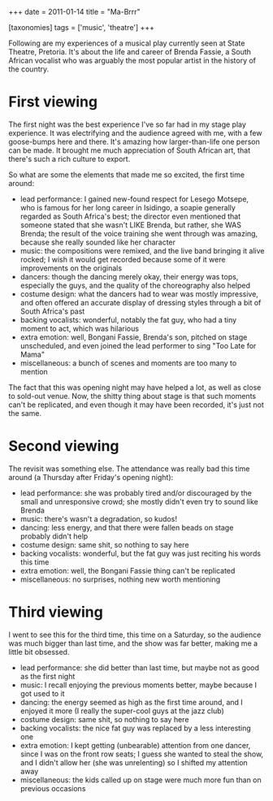 +++
date = 2011-01-14
title = "Ma-Brrr"

[taxonomies]
tags = ['music', 'theatre']
+++

Following are my experiences of a musical play currently seen at State
Theatre, Pretoria. It's about the life and career of Brenda Fassie, a
South African vocalist who was arguably the most popular artist in the
history of the country.

First viewing
=============

The first night was the best experience I've so far had in my stage
play experience. It was electrifying and the audience agreed with me,
with a few goose-bumps here and there. It's amazing how
larger-than-life one person can be made. It brought me much appreciation
of South African art, that there's such a rich culture to export.

So what are some the elements that made me so excited, the first time
around:

-   lead performance: I gained new-found respect for Lesego Motsepe, who
    is famous for her long career in Isidingo, a soapie generally
    regarded as South Africa's best; the director even mentioned that
    someone stated that she wasn't LIKE Brenda, but rather, she WAS
    Brenda; the result of the voice training she went through was
    amazing, because she really sounded like her character
-   music: the compositions were remixed, and the live band bringing it
    alive rocked; I wish it would get recorded because some of it were
    improvements on the originals
-   dancers: though the dancing merely okay, their energy was tops,
    especially the guys, and the quality of the choreography also helped
-   costume design: what the dancers had to wear was mostly impressive,
    and often offered an accurate display of dressing styles through a
    bit of South Africa's past
-   backing vocalists: wonderful, notably the fat guy, who had a tiny
    moment to act, which was hilarious
-   extra emotion: well, Bongani Fassie, Brenda's son, pitched on stage
    unscheduled, and even joined the lead performer to sing "Too Late
    for Mama"
-   miscellaneous: a bunch of scenes and moments are too many to mention

The fact that this was opening night may have helped a lot, as well as
close to sold-out venue. Now, the shitty thing about stage is that such
moments can't be replicated, and even though it may have been recorded,
it's just not the same.

Second viewing
==============

The revisit was something else. The attendance was really bad this time
around (a Thursday after Friday's opening night):

-   lead performance: she was probably tired and/or discouraged by the
    small and unresponsive crowd; she mostly didn't even try to sound
    like Brenda
-   music: there's wasn't a degradation, so kudos!
-   dancing: less energy, and that there were fallen beads on stage
    probably didn't help
-   costume design: same shit, so nothing to say here
-   backing vocalists: wonderful, but the fat guy was just reciting his
    words this time
-   extra emotion: well, the Bongani Fassie thing can't be replicated
-   miscellaneous: no surprises, nothing new worth mentioning

Third viewing
=============

I went to see this for the third time, this time on a Saturday, so the
audience was much bigger than last time, and the show was far better,
making me a little bit obsessed.

-   lead performance: she did better than last time, but maybe not as
    good as the first night
-   music: I recall enjoying the previous moments better, maybe because
    I got used to it
-   dancing: the energy seemed as high as the first time around, and I
    enjoyed it more (I really the super-cool guys at the jazz club)
-   costume design: same shit, so nothing to say here
-   backing vocalists: the nice fat guy was replaced by a less
    interesting one
-   extra emotion: I kept getting (unbearable) attention from one
    dancer, since I was on the front row seats; I guess she wanted to
    steal the show, and I didn't allow her (she was unrelenting) so I
    shifted my attention away
-   miscellaneous: the kids called up on stage were much more fun than
    on previous occasions
